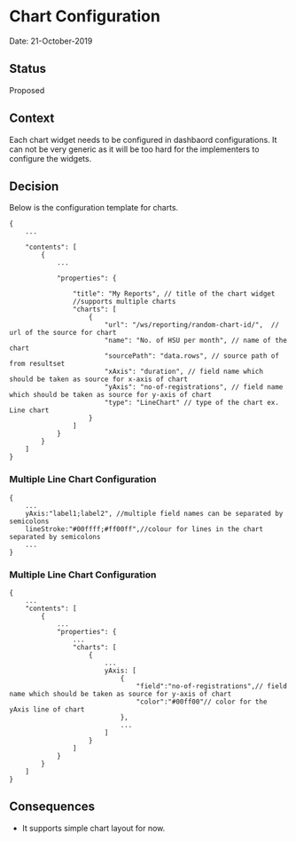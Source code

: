 # Chart Configuration

Date: 21-October-2019

## Status

Proposed

## Context

Each chart widget needs to be configured in dashbaord configurations. It can not be very generic as it will be too hard for the implementers to configure the widgets.

## Decision

Below is the configuration template for charts.

```
{
    ...

    "contents": [
        {
            ...

            "properties": {

                "title": "My Reports", // title of the chart widget
                //supports multiple charts
                "charts": [
                    {
                        "url": "/ws/reporting/random-chart-id/",  // url of the source for chart
                        "name": "No. of HSU per month", // name of the chart
                        "sourcePath": "data.rows", // source path of from resultset
                        "xAxis": "duration", // field name which should be taken as source for x-axis of chart
                        "yAxis": "no-of-registrations", // field name which should be taken as source for y-axis of chart
                        "type": "LineChart" // type of the chart ex. Line chart
                    }
                ]
            }
        }
    ]
}
```

### Multiple Line Chart Configuration

```
{
    ...
    yAxis:"label1;label2", //multiple field names can be separated by semicolons
    lineStroke:"#00ffff;#ff00ff",//colour for lines in the chart separated by semicolons
    ...
}
```

### Multiple Line Chart Configuration

```
{
    ...
    "contents": [
        {
            ...
            "properties": {
                ...
                "charts": [
                    {
                        ...
                        yAxis: [
                            {
                                "field":"no-of-registrations",// field name which should be taken as source for y-axis of chart
                                "color":"#00ff00"// color for the yAxis line of chart
                            },
                            ...
                        ]
                    }
                ]
            }
        }
    ]
}
```

## Consequences

- It supports simple chart layout for now.
